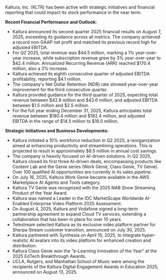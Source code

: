 Kaltura, Inc. (KLTR) has been active with strategic initiatives and financial reporting that could impact its stock performance in the near term.

**Recent Financial Performance and Outlook:**
*   Kaltura announced its second quarter 2025 financial results on August 7, 2025, exceeding its guidance across all metrics. The company achieved a record non-GAAP net profit and matched its previous record high for adjusted EBITDA.
*   For Q2 2025, total revenue was $44.5 million, marking a 1% year-over-year increase, while subscription revenue grew by 3% year-over-year to $42.4 million. Annualized Recurring Revenue (ARR) reached $170.4 million, also a 3% increase.
*   Kaltura achieved its eighth consecutive quarter of adjusted EBITDA profitability, reporting $4.1 million.
*   The company's Net Dollar Retention (NDR) rate showed year-over-year improvement for the third consecutive quarter.
*   Kaltura provided guidance for the third quarter of 2025, expecting total revenue between $42.8 million and $43.6 million, and adjusted EBITDA between $1.5 million and $2.5 million.
*   For the full year ending December 31, 2025, Kaltura anticipates total revenue between $180.4 million and $182.4 million, and adjusted EBITDA in the range of $14.5 million to $16.0 million.

**Strategic Initiatives and Business Developments:**
*   Kaltura initiated a 10% workforce reduction in Q2 2025, a reorganization aimed at enhancing productivity and streamlining operations. This is projected to result in approximately $8.5 million in annual cost savings.
*   The company is heavily focused on AI-driven solutions. In Q2 2025, Kaltura closed its first three AI-driven deals, encompassing products like Content Lab and the Genie series (Work Genie, Class Genie, TV Genie). Over 100 qualified AI opportunities are currently in its sales pipeline.
*   On July 16, 2025, Kaltura Work Genie became available in the AWS Marketplace AI Agents and Tools category.
*   Kaltura TV Genie was recognized with the 2025 NAB Show Streaming Product of the Year Award.
*   Kaltura was named a Leader in the IDC MarketScape Worldwide AI-Enabled Enterprise Video Platform 2025 Assessment.
*   On August 4, 2025, Kaltura and Vodafone signed a long-term partnership agreement to expand Cloud TV services, extending a collaboration that has been in place for over 10 years.
*   Telestream selected Kaltura as its exclusive video platform partner for Sherpa Stream customer transition, announced on July 30, 2025.
*   Kaltura partnered with Synthesia on April 10, 2025, to integrate hyper-realistic AI avatars into its video platform for enhanced creation and distribution.
*   Kaltura Class Genie won the "e-Learning Innovation of the Year" at the 2025 EdTech Breakthrough Awards.
*   UCLA, Rutgers, and Manhattan School of Music were among the recipients of the Kaltura Digital Engagement Awards in Education 2025, announced on August 13, 2025.